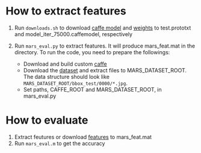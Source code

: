 # How to extract features
1. Run ```downloads.sh``` to download [caffe model](https://www.dropbox.com/s/exwqft6f5rcyzz7/test.prototxt?dl=0) and [weights](https://www.dropbox.com/s/2saef01f8j2rf70/model_iter_75000.caffemodel?dl=0) to test.prototxt and  model_iter_75000.caffemodel, respectively
2. Run ```mars_eval.py``` to extract features. It will produce mars_feat.mat in the directory. To run the code, you need to prepare the followings:

    - Download and build custom [caffe](https://github.com/yuminsuh/caffe_retrieval)
    - Download the [dataset](http://www.liangzheng.com.cn/Project/project_mars.html) and extract files to MARS_DATASET_ROOT. The data structure should look like ```MARS_DATASET_ROOT/bbox_test/0000/*.jpg```.
    - Set paths, CAFFE_ROOT and MARS_DATASET_ROOT, in mars_eval.py

# How to evaluate
1. Extract feutures or download [features](https://www.dropbox.com/s/i38ofh0vhm8zalc/mars_feat.mat?dl=0) to mars_feat.mat
2. Run ```mars_eval.m``` to get the accuracy
